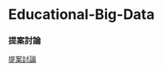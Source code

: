 # Educational-Big-Data

### 提案討論
[提案討論](https://docs.google.com/presentation/d/1xTuuRWgRE-FQzT9V13uF8Cx2HMUuaY9lEYQsIm1zXLI/edit?usp=sharing)
